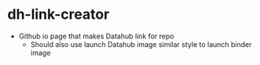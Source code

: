 # dh-link-creator
 - Github io page that makes Datahub link for repo
	- Should also use launch Datahub image similar style to launch binder image
